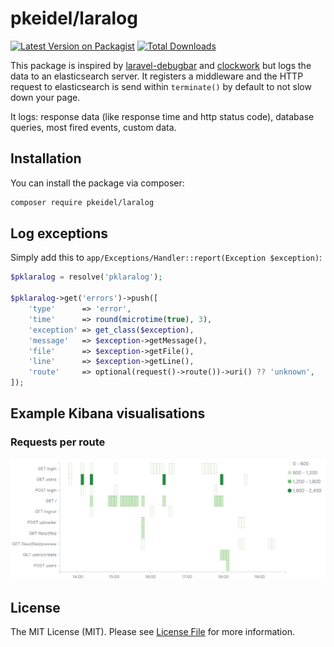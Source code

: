 # pkeidel/laralog

[![Latest Version on Packagist](https://img.shields.io/packagist/v/pkeidel/laralog.svg?style=flat-square)](https://packagist.org/packages/pkeidel/laralog)
[![Total Downloads](https://img.shields.io/packagist/dt/pkeidel/laralog.svg?style=flat-square)](https://packagist.org/packages/pkeidel/laralog)

This package is inspired by [laravel-debugbar](https://github.com/barryvdh/laravel-debugbar) and [clockwork](https://github.com/itsgoingd/clockwork)
but logs the data to an elasticsearch server. It registers a middleware and the HTTP request to elasticsearch is send within `terminate()` by default to not slow down your page.

It logs: response data (like response time and http status code), database queries, most fired events, custom data.  

## Installation

You can install the package via composer:

```bash
composer require pkeidel/laralog
```

## Log exceptions

Simply add this to `app/Exceptions/Handler::report(Exception $exception)`:

``` php
$pklaralog = resolve('pklaralog');

$pklaralog->get('errors')->push([
    'type'      => 'error',
    'time'      => round(microtime(true), 3),
    'exception' => get_class($exception),
    'message'   => $exception->getMessage(),
    'file'      => $exception->getFile(),
    'line'      => $exception->getLine(),
    'route'     => optional(request()->route())->uri() ?? 'unknown',
]);
```

## Example Kibana visualisations
### Requests per route
![asdf](img/01_requests_per_route.png)

## License

The MIT License (MIT). Please see [License File](LICENSE) for more information.
